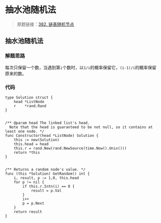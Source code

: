 # 抽水池随机法
> 原题链接：[382. 链表随机节点](https://leetcode-cn.com/problems/linked-list-random-node/)
## 抽水池随机法
### 解题思路
每次只保留一个数，当遇到第``i``个数时，以``1/i``的概率保留它，``(i-1)/i``的概率保留原来的数。


### 代码
```golang
type Solution struct {
	head *ListNode
	r    *rand.Rand
}


/** @param head The linked list's head.
  Note that the head is guaranteed to be not null, so it contains at least one node. */
func Constructor(head *ListNode) Solution {
	this := new(Solution)
	this.head = head
	this.r = rand.New(rand.NewSource(time.Now().Unix()))
	return *this
}


/** Returns a random node's value. */
func (this *Solution) GetRandom() int {
	i, result, p := 1,0, this.head
	for p != nil {
		if this.r.Intn(i) == 0 {
			result = p.Val
		}
		i++
		p = p.Next
	}
	return result
}

```